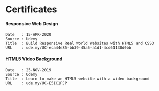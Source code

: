 # Certificates

#### Responsive Web Design
```
Date   : 15-APR-2020
Source : Udemy
Title  : Build Responsive Real World Websites with HTML5 and CSS3
URL    : ude.my/UC-eca44e85-bb39-45a5-a1d1-4cd61130d0bb
```

#### HTML5 Video Background
```
Date   : 25-NOV-2019
Source : Udemy
Title  : Learn to make an HTML5 website with a video background
URL    : ude.my/UC-E5IC1PJP
```
